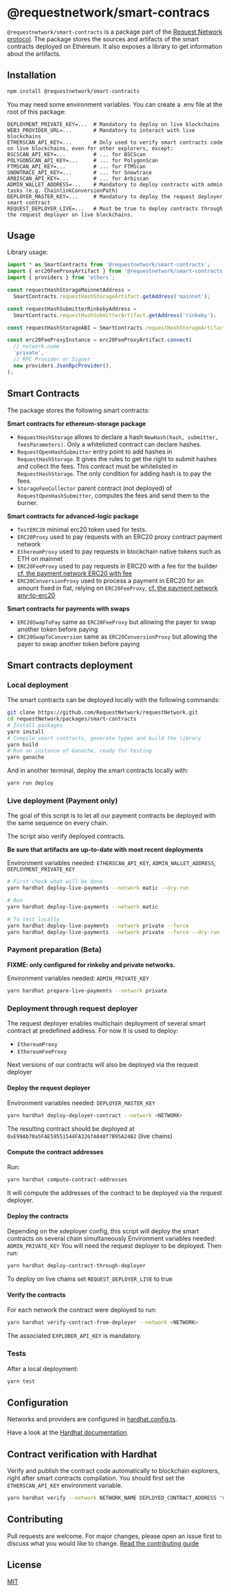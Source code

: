 # @requestnetwork/smart-contracs

`@requestnetwork/smart-contracts` is a package part of the [Request Network protocol](https://github.com/RequestNetwork/requestNetwork).
The package stores the sources and artifacts of the smart contracts deployed on Ethereum. It also exposes a library to get information about the artifacts.

## Installation

```bash
npm install @requestnetwork/smart-contracts
```

You may need some environment variables.
You can create a .env file at the root of this package:

```
DEPLOYMENT_PRIVATE_KEY=...  # Mandatory to deploy on live blockchains
WEB3_PROVIDER_URL=...       # Mandatory to interact with live blockchains
ETHERSCAN_API_KEY=...       # Only used to verify smart contracts code on live blockchains, even for other explorers, except:
BSCSCAN_API_KEY=...         # ... for BSCScan
POLYGONSCAN_API_KEY=...     # ... for PolygonScan
FTMSCAN_API_KEY=...         # ... for FTMScan
SNOWTRACE_API_KEY=...       # ... for Snowtrace
ARBISCAN_API_KEY=...        # ... for Arbiscan
ADMIN_WALLET_ADDRESS=...    # Mandatory to deploy contracts with admin tasks (e.g. ChainlinkConversionPath)
DEPLOYER_MASTER_KEY=...     # Mandatory to deploy the request deployer smart contract
REQUEST_DEPLOYER_LIVE=...   # Must be true to deploy contracts through the request deployer on live blockchains.
```

## Usage

Library usage:

```js
import * as SmartContracts from '@requestnetwork/smart-contracts';
import { erc20FeeProxyArtifact } from '@requestnetwork/smart-contracts';
import { providers } from 'ethers';

const requestHashStorageMainnetAddress =
  SmartContracts.requestHashStorageArtifact.getAddress('mainnet');

const requestHashSubmitterRinkebyAddress =
  SmartContracts.requestHashSubmitterArtifact.getAddress('rinkeby');

const requestHashStorageABI = SmartContracts.requestHashStorageArtifact.getContractAbi();

const erc20FeeProxyInstance = erc20FeeProxyArtifact.connect(
  // network.name
  'private',
  // RPC Provider or Signer
  new providers.JsonRpcProvider(),
);
```

## Smart Contracts

The package stores the following smart contracts:

**Smart contracts for ethereum-storage package**

- `RequestHashStorage` allows to declare a hash `NewHash(hash, submitter, feesParameters)`. Only a whitelisted contract can declare hashes.
- `RequestOpenHashSubmitter` entry point to add hashes in `RequestHashStorage`. It gives the rules to get the right to submit hashes and collect the fees. This contract must be whitelisted in `RequestHashStorage`. The only condition for adding hash is to pay the fees.
- `StorageFeeCollector` parent contract (not deployed) of `RequestOpenHashSubmitter`, computes the fees and send them to the burner.

**Smart contracts for advanced-logic package**

- `TestERC20` minimal erc20 token used for tests.
- `ERC20Proxy` used to pay requests with an ERC20 proxy contract payment network
- `EthereumProxy` used to pay requests in blockchain native tokens such as ETH on mainnet
- `ERC20FeeProxy` used to pay requests in ERC20 with a fee for the builder [cf. the payment network ERC20 with fee]('../advanced-logic/specs/payment-network-erc20-fee-proxy-contract-0.1.0.md')
- `ERC20ConversionProxy` used to process a payment in ERC20 for an amount fixed in fiat, relying on `ERC20FeeProxy`, [cf. the payment network any-to-erc20](../advanced-logic/specs/payment-network-erc20-fee-proxy-contract-0.1.0.md)

**Smart contracts for payments with swaps**

- `ERC20SwapToPay` same as `ERC20FeeProxy` but allowing the payer to swap another token before paying
- `ERC20SwapToConversion` same as `ERC20ConversionProxy` but allowing the payer to swap another token before paying

## Smart contracts deployment

### Local deployment

The smart contracts can be deployed locally with the following commands:

```bash
git clone https://github.com/RequestNetwork/requestNetwork.git
cd requestNetwork/packages/smart-contracts
# Install packages
yarn install
# Compile smart contracts, generate types and build the library
yarn build
# Run an instance of Ganache, ready for testing
yarn ganache
```

And in another terminal, deploy the smart contracts locally with:

```bash
yarn run deploy
```

### Live deployment (Payment only)

The goal of this script is to let all our payment contracts be deployed with the same sequence on every chain.

The script also verify deployed contracts.

**Be sure that artifacts are up-to-date with most recent deployments**

Environment variables needed: `ETHERSCAN_API_KEY`, `ADMIN_WALLET_ADDRESS`, `DEPLOYMENT_PRIVATE_KEY`

```bash
# First check what will be done
yarn hardhat deploy-live-payments --network matic --dry-run

# Run
yarn hardhat deploy-live-payments --network matic

# To test locally
yarn hardhat deploy-live-payments --network private --force
yarn hardhat deploy-live-payments --network private --force --dry-run
```

### Payment preparation (Beta)

**FIXME: only configured for rinkeby and private networks.**

Environment variables needed: `ADMIN_PRIVATE_KEY`

```bash
yarn hardhat prepare-live-payments --network private
```

### Deployment through request deployer

The request deployer enables multichain deployment of several smart contract at predefined address.
For now it is used to deploy:

- `EthereumProxy`
- `EthereumFeeProxy`

Next versions of our contracts will also be deployed via the request deployer

#### Deploy the request deployer

Environment variables needed: `DEPLOYER_MASTER_KEY`

```bash
yarn hardhat deploy-deployer-contract --network <NETWORK>
```

The resulting contract should be deployed at `0xE99Ab70a5FAE59551544FA326fA048f7B95A24B2` (live chains)

#### Compute the contract addresses

Run:

```bash
yarn hardhat compute-contract-addresses
```

It will compute the addresses of the contract to be deployed via the request deployer.

#### Deploy the contracts

Depending on the xdeployer config, this script will deploy the smart contracts on several chain simultaneously
Environment variables needed: `ADMIN_PRIVATE_KEY`
You will need the request deployer to be deployed.
Then run:

```bash
yarn hardhat deploy-contract-through-deployer
```

To deploy on live chains set `REQUEST_DEPLOYER_LIVE` to true

#### Verify the contracts

For each network the contract were deployed to run:

```bash
yarn hardhat verify-contract-from-deployer --network <NETWORK>
```

The associated `EXPLORER_API_KEY` is mandatory.

### Tests

After a local deployment:

```bash
yarn test
```

## Configuration

Networks and providers are configured in [hardhat.config.ts](hardhat.config.ts).

Have a look at the [Hardhat documentation](https://hardhat.org/config/).

## Contract verification with Hardhat

Verify and publish the contract code automatically to blockchain explorers, right after smart contracts compilation. You should first set the `ETHERSCAN_API_KEY` environment variable.

```bash
yarn hardhat verify --network NETWORK_NAME DEPLOYED_CONTRACT_ADDRESS "Constructor argument 1"
```

## Contributing

Pull requests are welcome. For major changes, please open an issue first to discuss what you would like to change.
[Read the contributing guide](/CONTRIBUTING.md)

## License

[MIT](/LICENSE)
